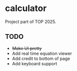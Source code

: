 # calculator

Project part of TOP 2025. 

## TODO
- ~~Make UI pretty~~
- Add real time equation viewer
- Add credit to bottom of page
- Add keyboard support